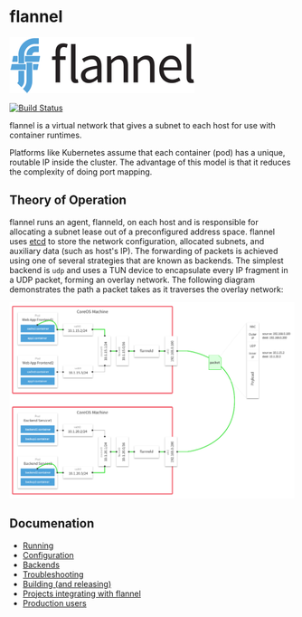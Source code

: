 # flannel

![flannel Logo](logos/flannel-horizontal-color.png)

[![Build Status](https://travis-ci.org/coreos/flannel.png?branch=master)](https://travis-ci.org/coreos/flannel)

flannel is a virtual network that gives a subnet to each host for use with container runtimes.

Platforms like Kubernetes assume that each container (pod) has a unique, routable IP inside the cluster.
The advantage of this model is that it reduces the complexity of doing port mapping.

## Theory of Operation

flannel runs an agent, flanneld, on each host and is responsible for allocating a subnet lease out of a preconfigured address space.
flannel uses [etcd](https://github.com/coreos/etcd) to store the network configuration, allocated subnets, and auxiliary data (such as host's IP).
The forwarding of packets is achieved using one of several strategies that are known as backends.
The simplest backend is `udp` and uses a TUN device to encapsulate every IP fragment in a UDP packet, forming an overlay network.
The following diagram demonstrates the path a packet takes as it traverses the overlay network:

![Life of a packet](./packet-01.png)

## Documenation
- [Running](Documentation/running.md)
- [Configuration](Documentation/configuration.md)
- [Backends](Documentation/backends.md)
- [Troubleshooting](Documentation/troubleshooting.md)
- [Building (and releasing)](Documentation/building.md)
- [Projects integrating with flannel](Documentation/integrations.md)
- [Production users](Documentation/production-users.md)
